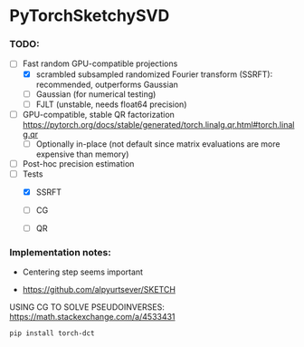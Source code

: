 # PyTorchSketchySVD


### TODO:

- [ ] Fast random GPU-compatible projections
  - [x] scrambled subsampled randomized Fourier transform (SSRFT): recommended, outperforms Gaussian
  - [ ] Gaussian (for numerical testing)
  - [ ] FJLT (unstable, needs float64 precision)
- [ ] GPU-compatible, stable QR factorization  https://pytorch.org/docs/stable/generated/torch.linalg.qr.html#torch.linalg.qr
  - [ ] Optionally in-place (not default since matrix evaluations are more expensive than memory)
- [ ] Post-hoc precision estimation
- [ ] Tests
  - [x] SSRFT
  - [ ] CG
  - [ ] QR


### Implementation notes:

* Centering step seems important

* https://github.com/alpyurtsever/SKETCH


USING CG TO SOLVE PSEUDOINVERSES:
https://math.stackexchange.com/a/4533431


```
pip install torch-dct
```
